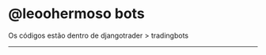 # @leoohermoso bots

Os códigos estão dentro de djangotrader > tradingbots
______________________________________________________
